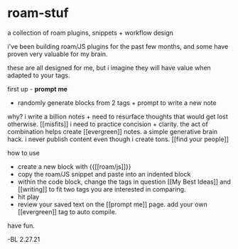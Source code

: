 # roam-stuf
a collection of roam plugins, snippets + workflow design

i've been building roam/JS plugins for the past few months, and some have proven very valuable for my brain.

these are all designed for me, but i imagine they will have value when adapted to your tags. 

first up - **prompt me**
- randomly generate blocks from 2 tags + prompt to write a new note

why? 
i write a billion notes + need to resurface thoughts that would get lost otherwise. [[misfits]]
i need to practice concision + clarity.
the act of combination helps create [[evergreen]] notes. a simple generative brain hack.
i never publish content even though i create tons. [[find your people]]

how to use
- create a new block with {{[[roam/js]]}} 
- copy the roam/JS snippet and paste into an indented block
- within the code block, change the tags in question [[My Best Ideas]] and [[writing]] to fit two tags you are interested in comparing. 
- hit play
- review your saved text on the [[prompt me]] page. add your own [[evergreen]] tag to auto compile. 

have fun.

-BL 2.27.21
